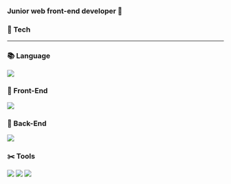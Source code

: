 ### __Junior web front-end developer 🦖__

### :wrench: Tech <hr>

### :books: Language

<img src="https://img.shields.io/badge/javascript-F7DF1E?style=flat&logo=javascript&logoColor=black">

### 🔭 Front-End

<img src="https://img.shields.io/badge/react-61DAFB?style=flat&logo=react&logoColor=black">

### 📐 Back-End

<img src="https://img.shields.io/badge/node.js-339933?style=flat&logo=Node.js&logoColor=white"> 

### :scissors: Tools
<img src="https://img.shields.io/badge/git-F05032?style=flat&logo=git&logoColor=white"> <img src="https://img.shields.io/badge/github-181717?style=flat&logo=github&logoColor=white">   <img src="https://img.shields.io/badge/Notion-000000?style=flat&logo=Notion&logoColor=white"/>



<!--
**6uamy/6uamy** is a ✨ _special_ ✨ repository because its `README.md` (this file) appears on your GitHub profile.

Here are some ideas to get you started:

- 🔭 I’m currently working on ...
- 🌱 I’m currently learning ...
- 👯 I’m looking to collaborate on ...
- 🤔 I’m looking for help with ...
- 💬 Ask me about ...
- 📫 How to reach me: ...
- 😄 Pronouns: ...
- ⚡ Fun fact: ...
-->
